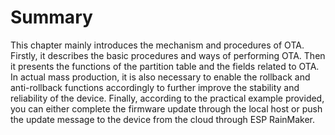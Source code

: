 # Summary

This chapter mainly introduces the mechanism and procedures of OTA.
Firstly, it describes the basic procedures and ways of performing OTA.
Then it presents the functions of the partition table and the fields
related to OTA. In actual mass production, it is also necessary to
enable the rollback and anti-rollback functions accordingly to further
improve the stability and reliability of the device. Finally, according
to the practical example provided, you can either complete the firmware
update through the local host or push the update message to the device
from the cloud through ESP RainMaker.
